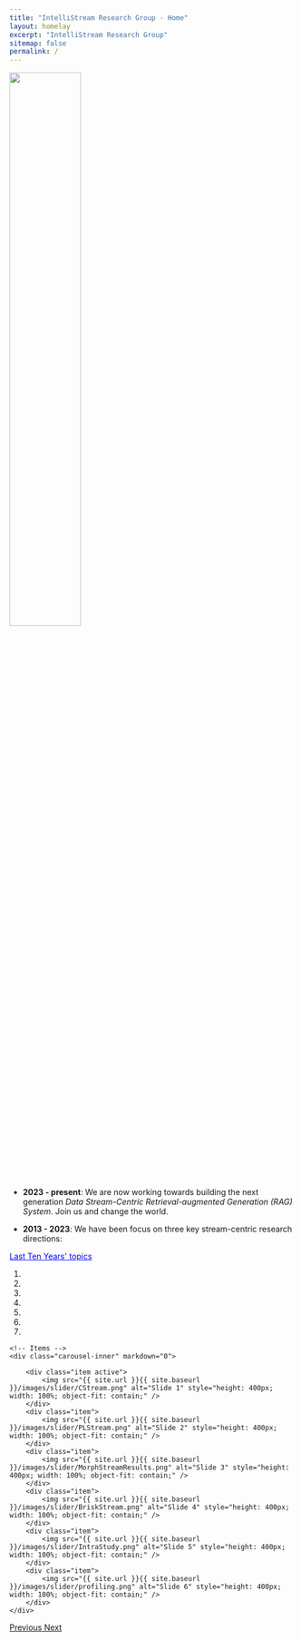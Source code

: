```yaml
---
title: "IntelliStream Research Group - Home"
layout: homelay
excerpt: "IntelliStream Research Group"
sitemap: false
permalink: /
---
```

 <img src="{{ site.url }}{{ site.baseurl }}/images/teampic/team.jpg" width="50%" style="float: center" />
<script>
  function toggleVisibility(id) {
    var x = document.getElementById(id);
    if (x.style.display === "none") {
      x.style.display = "block";
    } else {
      x.style.display = "none";
    }
  }
</script>

- <b>2023 - present</b>: We are now working towards building the next generation <i>Data Stream-Centric Retrieval-augmented Generation (RAG) System</i>. Join us and change the world.

- <b>2013 - 2023</b>: We have been focus on three key stream-centric research directions:

<span onclick="toggleVisibility('TenYears')" style="cursor: pointer; color: blue; text-decoration: underline;">Last Ten Years' topics</span>
<div id="TenYears" style="display:none;">
- <b>[Hardware-Conscious Data Stream Processing]</b> Multicore NUMA, GPU accelerated stream query processing, AMP-aware data stream compression, etc.
	- <i>Algorithms</i>: 
		- [Stream Compression on AMP (ICDE'23<sup>a</sup>)](https://ieeexplore.ieee.org/document/10184703)
		- [Scalable Streaming Join on Multicores (ICDE'23<sup>b</sup>)](https://ieeexplore.ieee.org/document/10184828)
		- [HW-Conscious Stream Compression (DEBS'23)](https://dl.acm.org/doi/abs/10.1145/3583678.3596885)
		- [HW-Conscious Stream Compression (arxiv'23)](https://arxiv.org/pdf/2306.10228.pdf)
		- [Empirial Study of Streaming Join on Multicores (SIGMOD'21)](https://dl.acm.org/doi/10.1145/3448016.3452793) 
	- <i>Systems</i>: 
		- [Stream Processing on CPU-GPU (TPDS'21)](https://doi.org/10.1109/TPDS.2021.3066407)
		- [Survey on HW-Conscious Stream Processing (SIGMOD Rec'20)](https://dl.acm.org/doi/10.1145/3385658.3385662) 
		- [Stream Processing on CPU-GPU (USENIX ATC'20)](https://dl.acm.org/doi/abs/10.5555/3489146.3489189)
		- [NUMA-aware Stream Processing (SIGMOD'19)](https://dl.acm.org/doi/10.1145/3299869.3300067)
		- [Profiling of Streaming System on Multicore (ICDE'17)](https://doi.org/10.1109/ICDE.2017.119)
	- <i>Non-Streaming Systems</i>:
		- <a href="https://dl.acm.org/doi/10.14778/2536274.2536319">APU Systems</a> (VLDB'13, VLDB'14, MASCOTS'15, TPDS'17)
		- <a href="https://ieeexplore.ieee.org/document/7425227">FPGA Systems</a> (TPDS'16)

- <b>[Transactional Stream Processing]</b> Transactional stream processing (TSP) frameworks and its applications in LLM, NFV etc. 
	- <i>TSP System</i>: 
		- [Scalable TSP on Multicores (SIGMOD'23)](https://intellistream.github.io/downloads/papers/MorphStream_CR.pdf) 
		- [Survey on TSP (VLDBJ'23)](https://rdcu.be/dncBQ) 
		- [More Scalable TSP on Multicores (arxiv'23<sup>c</sup>)](https://arxiv.org/pdf/2307.12749.pdf)
		- [Towards Scalable TSP on Multicores (ICDE'20)](https://doi.org/10.1109/ICDE48307.2020.00136)
	- <i>Its Applications</i>: 
		- [TSP for Network Function virtualization (NFV) (arxiv'23<sup>a</sup>)](https://arxiv.org/pdf/2307.10732.pdf) 
		- [TSP for Large Language Model (LLM) (arxiv'23<sup>b</sup>)](https://arxiv.org/pdf/2307.08225.pdf)

- <b>[Data Stream-Centric AI]</b> High performance online machine learning, data stream mining, data stream preprocessing algorithms/systems 
	- <i>Data Stream Mining</i>: 
		- [In-Depth Study of Data Stream Clustering (SIGMOD'23)](https://dl.acm.org/doi/abs/10.1145/3589307) 
		- [Self-Optimizing Data Stream Clustering (arxiv'23<sup>a</sup>)](https://arxiv.org/abs/2309.04799)
		- [Progressive Trajectory Exploration (BigMM'19)](https://dl.acm.org/doi/abs/10.5555/3489146.3489189) 
	- <i>Online Machine Learning</i>: 
		- [Co-Training-based Online Sentiment Analysis (EMNLP'23, <i>Main</i>)](https://intellistream.github.io/downloads/papers/sentistream_EMNLP.pdf) 
		- [Online Continual Knowledge Learning (arxiv'23<sup>b</sup>)](https://intellistream.github.io/downloads/papers/preprints/OCKL.pdf)
		- [Scalable Polarity Labelling (arxiv'22)](https://arxiv.org/abs/2203.12368)

<span onclick="toggleVisibility('ancillaryTopics')" style="cursor: pointer; color: blue; text-decoration: underline;">Other ancillary topics</span>
<div id="ancillaryTopics" style="display:none;">
  <ul>
    <li><a href="https://doi.org/10.1109/ICDE.2017.166">MQO in CEP</a> (ICDE'17)</li>
    <li><a href="https://intellistream.github.io/downloads/papers/CompressStreamDB.pdf">CompressDB</a> (ICDE'23)</li>
    <li><a href="https://www.ijcai.org/proceedings/2020/610">Parking Prediction</a> (IJCAI'20, TKDE'21, VLDBJ'22)</li>
    <li><a href="https://ieeexplore.ieee.org/document/7877153">Cloud Resource Mgmt</a> (SC'16)</li>
  </ul>
</div>

</div>

<div markdown="0" id="carousel" class="carousel slide" data-ride="carousel" data-interval="3000" data-pause="hover" >
    <!-- Menu -->
    <ol class="carousel-indicators">
        <li data-target="#carousel" data-slide-to="0" class="active"></li>
        <li data-target="#carousel" data-slide-to="1"></li>
        <li data-target="#carousel" data-slide-to="2"></li>
        <li data-target="#carousel" data-slide-to="3"></li>
        <li data-target="#carousel" data-slide-to="4"></li>
        <li data-target="#carousel" data-slide-to="5"></li>
        <li data-target="#carousel" data-slide-to="6"></li>
    </ol>

    <!-- Items -->
    <div class="carousel-inner" markdown="0">

        <div class="item active">
            <img src="{{ site.url }}{{ site.baseurl }}/images/slider/CStream.png" alt="Slide 1" style="height: 400px; width: 100%; object-fit: contain;" />
        </div>
        <div class="item">
            <img src="{{ site.url }}{{ site.baseurl }}/images/slider/PLStream.png" alt="Slide 2" style="height: 400px; width: 100%; object-fit: contain;" />
        </div>
        <div class="item">
            <img src="{{ site.url }}{{ site.baseurl }}/images/slider/MorphStreamResults.png" alt="Slide 3" style="height: 400px; width: 100%; object-fit: contain;" />
        </div>
        <div class="item">
            <img src="{{ site.url }}{{ site.baseurl }}/images/slider/BriskStream.png" alt="Slide 4" style="height: 400px; width: 100%; object-fit: contain;" />
        </div>
        <div class="item">
            <img src="{{ site.url }}{{ site.baseurl }}/images/slider/IntraStudy.png" alt="Slide 5" style="height: 400px; width: 100%; object-fit: contain;" />
        </div>
        <div class="item">
            <img src="{{ site.url }}{{ site.baseurl }}/images/slider/profiling.png" alt="Slide 6" style="height: 400px; width: 100%; object-fit: contain;" />
        </div>		
    </div>
  <a class="left carousel-control" href="#carousel" role="button" data-slide="prev">
    <span class="glyphicon glyphicon-chevron-left" aria-hidden="true"></span>
    <span class="sr-only">Previous</span>
  </a>
  <a class="right carousel-control" href="#carousel" role="button" data-slide="next">
    <span class="glyphicon glyphicon-chevron-right" aria-hidden="true"></span>
    <span class="sr-only">Next</span>
  </a>
</div>